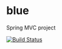 # blue
Spring MVC project

[![Build Status](https://travis-ci.org/ritupriyamitra/blue.svg?branch=master)](https://travis-ci.org/ritupriyamitra/blue)
